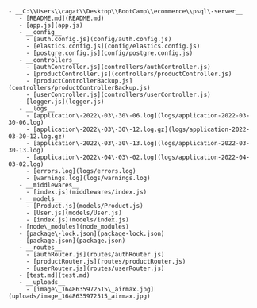 
<code>
- __C:\\Users\\cagat\\Desktop\\BootCamp\\ecommerce\\psql\-server__
   - [README.md](README.md)
   - [app.js](app.js)
   - __config__
     - [auth.config.js](config/auth.config.js)
     - [elastics.config.js](config/elastics.config.js)
     - [postgre.config.js](config/postgre.config.js)
   - __controllers__
     - [authController.js](controllers/authController.js)
     - [productController.js](controllers/productController.js)
     - [productControllerBackup.js](controllers/productControllerBackup.js)
     - [userController.js](controllers/userController.js)
   - [logger.js](logger.js)
   - __logs__
     - [application\-2022\-03\-30\-06.log](logs/application-2022-03-30-06.log)
     - [application\-2022\-03\-30\-12.log.gz](logs/application-2022-03-30-12.log.gz)
     - [application\-2022\-03\-30\-13.log](logs/application-2022-03-30-13.log)
     - [application\-2022\-04\-03\-02.log](logs/application-2022-04-03-02.log)
     - [errors.log](logs/errors.log)
     - [warnings.log](logs/warnings.log)
   - __middlewares__
     - [index.js](middlewares/index.js)
   - __models__
     - [Product.js](models/Product.js)
     - [User.js](models/User.js)
     - [index.js](models/index.js)
   - [node\_modules](node_modules)
   - [package\-lock.json](package-lock.json)
   - [package.json](package.json)
   - __routes__
     - [authRouter.js](routes/authRouter.js)
     - [productRouter.js](routes/productRouter.js)
     - [userRouter.js](routes/userRouter.js)
   - [test.md](test.md)
   - __uploads__
     - [image\_1648635972515\_airmax.jpg](uploads/image_1648635972515_airmax.jpg)
</code>
